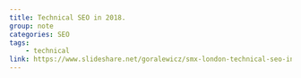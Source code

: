 ```yaml
---
title: Technical SEO in 2018.
group: note
categories: SEO
tags:
    - technical
link: https://www.slideshare.net/goralewicz/smx-london-technical-seo-in-2018-98065359
---
```

